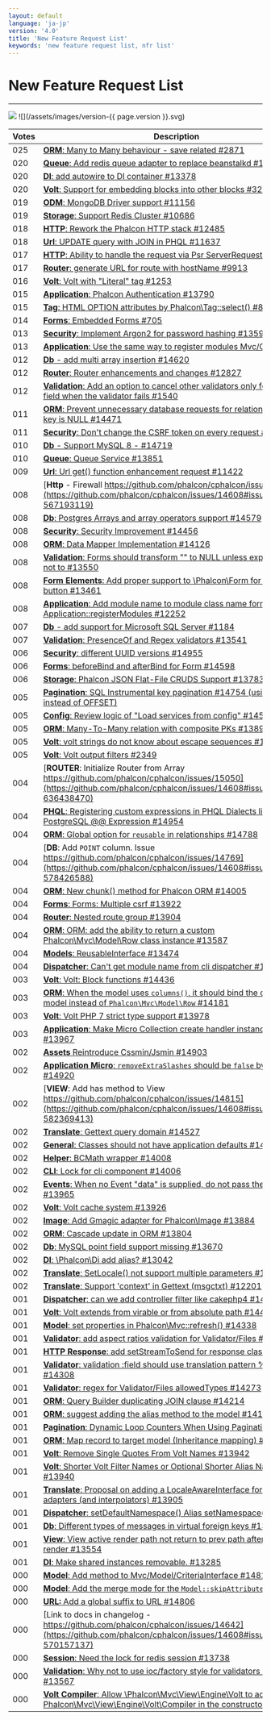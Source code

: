 ```yaml
---
layout: default
language: 'ja-jp'
version: '4.0'
title: 'New Feature Request List'
keywords: 'new feature request list, nfr list'
---
```


# New Feature Request List
- - -
![](/assets/images/document-status-stable-success.svg) ![](/assets/images/version-{{ page.version }}.svg)



| Votes  | Description             |
|--------|-------------------------|
| 025 | [**ORM**: Many to Many behaviour - save related #2871](https://github.com/phalcon/cphalcon/issues/14608#issuecomment-563456526) |
| 020 | [**Queue**: Add redis queue adapter to replace beanstalkd #13385](https://github.com/phalcon/cphalcon/issues/14608#issuecomment-563462564) |
| 020 | [**DI**: add autowire to DI container #13378](https://github.com/phalcon/cphalcon/issues/14608#issuecomment-563462162) |
| 020 | [**Volt**: Support for embedding blocks into other blocks #329](https://github.com/phalcon/cphalcon/issues/14608#issuecomment-563450829) |
| 019 | [**ODM**: MongoDB Driver support #11156 ](https://github.com/phalcon/cphalcon/issues/14608#issuecomment-563457909) |
| 019 | [**Storage**: Support Redis Cluster #10686](https://github.com/phalcon/cphalcon/issues/14608#issuecomment-563457535) |
| 018 | [**HTTP**: Rework the Phalcon HTTP stack #12485](https://github.com/phalcon/cphalcon/issues/14608#issuecomment-563460592) |
| 018 | [**Url**: UPDATE query with JOIN in PHQL #11637](https://github.com/phalcon/cphalcon/issues/14608#issuecomment-563458814) |
| 017 | [**HTTP**: Ability to handle the request via Psr ServerRequest #14390](https://github.com/phalcon/cphalcon/issues/14608#issuecomment-563472103) |
| 017 | [**Router**: generate URL for route with hostName #9913](https://github.com/phalcon/cphalcon/issues/14608#issuecomment-563457193) |
| 016 | [**Volt**: Volt with "Literal" tag #1253](https://github.com/phalcon/cphalcon/issues/14608#issuecomment-563454743) |
| 015 | [**Application**: Phalcon Authentication #13790](https://github.com/phalcon/cphalcon/issues/14608#issuecomment-563465535) |
| 015 | [**Tag**: HTML OPTION attributes by Phalcon\Tag::select() #899](https://github.com/phalcon/cphalcon/issues/14608#issuecomment-563454571) |
| 014 | [**Forms**: Embedded Forms #705](https://github.com/phalcon/cphalcon/issues/14608#issuecomment-563454291) |
| 013 | [**Security**: Implement Argon2 for password hashing #13596](https://github.com/phalcon/cphalcon/issues/14608#issuecomment-563464503) |
| 013 | [**Application**: Use the same way to register modules Mvc/Cli/Micro](https://github.com/phalcon/cphalcon/issues/14608#issuecomment-563460232) |
| 012 | [**Db** - add multi array insertion #14620](https://github.com/phalcon/cphalcon/issues/14608#issuecomment-565614245) |
| 012 | [**Router**: Router enhancements and changes #12827](https://github.com/phalcon/cphalcon/issues/14608#issuecomment-563460975) |
| 012 | [**Validation**: Add an option to cancel other validators only for the same field when the validator fails #1540](https://github.com/phalcon/cphalcon/issues/14608#issuecomment-563455315) |
| 011 | [**ORM**: Prevent unnecessary database requests for relationships where key is NULL #14471](https://github.com/phalcon/cphalcon/issues/14608#issuecomment-563473074) |
| 011 | [**Security**: Don't change the CSRF token on every request #14413](https://github.com/phalcon/cphalcon/issues/14608#issuecomment-563472592) |
| 010 | [**Db** - Support MySQL 8 - #14719 ](https://github.com/phalcon/cphalcon/issues/14608#issuecomment-575210064) |
| 010 | [**Queue**: Queue Service #13851](https://github.com/phalcon/cphalcon/issues/14608#issuecomment-563466492) |
| 009 | [**Url**: Url get() function enhancement request #11422](https://github.com/phalcon/cphalcon/issues/14608#issuecomment-563458598) |
| 008 | [**Http** - Firewall https://github.com/phalcon/cphalcon/issues/11389](https://github.com/phalcon/cphalcon/issues/14608#issuecomment-567193119) |
| 008 | [**Db**: Postgres Arrays and array operators support #14579](https://github.com/phalcon/cphalcon/issues/14608#issuecomment-563474058) |
| 008 | [**Security**: Security Improvement #14456](https://github.com/phalcon/cphalcon/issues/14608#issuecomment-563472866) |
| 008 | [**ORM**: Data Mapper Implementation #14126](https://github.com/phalcon/cphalcon/issues/14608#issuecomment-563470384) |
| 008 | [**Validation**: Forms should transform "" to NULL unless explicitly told not to #13550](https://github.com/phalcon/cphalcon/issues/14608#issuecomment-563463763) |
| 008 | [**Form Elements**: Add proper support to \Phalcon\Form for Radio button #13461](https://github.com/phalcon/cphalcon/issues/14608#issuecomment-563462831) |
| 008 | [**Application**: Add module name to module class name format in Application::registerModules #12252](https://github.com/phalcon/cphalcon/issues/14608#issuecomment-563459928) |
| 007 | [**Db** - add support for Microsoft SQL Server #1184](https://github.com/phalcon/cphalcon/issues/14608#issuecomment-564031896) |
| 007 | [**Validation**: PresenceOf and Regex validators #13541](https://github.com/phalcon/cphalcon/issues/14608#issuecomment-563463446) |
| 006 | [**Security**: different UUID versions #14955](https://github.com/phalcon/cphalcon/issues/14608#issuecomment-618686517) |
| 006 | [**Forms**: beforeBind and afterBind for Form #14598](https://github.com/phalcon/cphalcon/issues/14608#issuecomment-563474183) |
| 006 | [**Storage**: Phalcon JSON Flat-File CRUDS Support #13783](https://github.com/phalcon/cphalcon/issues/14608#issuecomment-563465319) |
| 005 | [**Pagination**: SQL Instrumental key pagination #14754 (using LIMIT instead of OFFSET)](https://github.com/phalcon/cphalcon/issues/14608#issuecomment-577485346) |
| 005 | [**Config**: Review logic of "Load services from config" #14564](https://github.com/phalcon/cphalcon/issues/14608#issuecomment-563473911) |
| 005 | [**ORM**: Many-To-Many relation with composite PKs #13890](https://github.com/phalcon/cphalcon/issues/14608#issuecomment-563467094) |
| 005 | [**Volt**: volt strings do not know about escape sequences #12888](https://github.com/phalcon/cphalcon/issues/14608#issuecomment-563461156) |
| 005 | [**Volt**: Volt output filters #2349](https://github.com/phalcon/cphalcon/issues/14608#issuecomment-563455702) |
| 004 | [**ROUTER**: Initialize Router from Array https://github.com/phalcon/cphalcon/issues/15050](https://github.com/phalcon/cphalcon/issues/14608#issuecomment-636438470) |
| 004 | [**PHQL**: Registering custom expressions in PHQL Dialects like PostgreSQL @@ Expression #14954](https://github.com/phalcon/cphalcon/issues/14608#issuecomment-618686731) |
| 004 | [**ORM**: Global option for `reusable` in relationships #14788  ](https://github.com/phalcon/cphalcon/issues/14608#issuecomment-580074598) |
| 004 | [**DB**: Add `POINT` column. Issue https://github.com/phalcon/cphalcon/issues/14769](https://github.com/phalcon/cphalcon/issues/14608#issuecomment-578426588) |
| 004 | [**ORM**: New chunk() method for Phalcon ORM #14005](https://github.com/phalcon/cphalcon/issues/14608#issuecomment-563469164) |
| 004 | [**Forms**: Forms: Multiple csrf #13922](https://github.com/phalcon/cphalcon/issues/14608#issuecomment-563467909) |
| 004 | [**Router**: Nested route group #13904](https://github.com/phalcon/cphalcon/issues/14608#issuecomment-563467331) |
| 004 | [**ORM**: ORM: add the ability to return a custom Phalcon\Mvc\Model\Row class instance #13587](https://github.com/phalcon/cphalcon/issues/14608#issuecomment-563464329) |
| 004 | [**Models**: ReusableInterface #13474](https://github.com/phalcon/cphalcon/issues/14608#issuecomment-563463272) |
| 004 | [**Dispatcher**: Can't get module name from cli dispatcher #13229](https://github.com/phalcon/cphalcon/issues/14608#issuecomment-563461811) |
| 003 | [**Volt**: Volt: Block functions #14436](https://github.com/phalcon/cphalcon/issues/14608#issuecomment-563472761) |
| 003 | [**ORM**: When the model uses `columns()`, it should bind the original model instead of `Phalcon\Mvc\Model\Row` #14181](https://github.com/phalcon/cphalcon/issues/14608#issuecomment-563470662) |
| 003 | [**Volt**: Volt PHP 7 strict type support #13978](https://github.com/phalcon/cphalcon/issues/14608#issuecomment-563468935) |
| 003 | [**Application**: Make Micro Collection create handler instance with DI #13967](https://github.com/phalcon/cphalcon/issues/14608#issuecomment-563468734) |
| 002 | [**Assets** Reintroduce Cssmin/Jsmin #14903](https://github.com/phalcon/cphalcon/issues/14608#issuecomment-612258064) |
| 002 | [**Application Micro**: `removeExtraSlashes` should be `false` by default  #14920  ](https://github.com/phalcon/cphalcon/issues/14608#issuecomment-612254092) |
| 002 | [**VIEW**: Add has method to View https://github.com/phalcon/cphalcon/issues/14815](https://github.com/phalcon/cphalcon/issues/14608#issuecomment-582369413) |
| 002 | [**Translate**: Gettext query domain #14527](https://github.com/phalcon/cphalcon/issues/14608#issuecomment-563473701) |
| 002 | [**General**: Classes should not have application defaults #14412](https://github.com/phalcon/cphalcon/issues/14608#issuecomment-563472373) |
| 002 | [**Helper**: BCMath wrapper #14008](https://github.com/phalcon/cphalcon/issues/14608#issuecomment-563469554) |
| 002 | [**CLI**: Lock for cli component #14006](https://github.com/phalcon/cphalcon/issues/14608#issuecomment-563469269) |
| 002 | [**Events**: When no Event "data" is supplied, do not pass the parameter #13965](https://github.com/phalcon/cphalcon/issues/14608#issuecomment-563468580) |
| 002 | [**Volt**: Volt cache system #13926](https://github.com/phalcon/cphalcon/issues/14608#issuecomment-563468064) |
| 002 | [**Image**: Add Gmagic adapter for Phalcon\Image #13884](https://github.com/phalcon/cphalcon/issues/14608#issuecomment-563466912) |
| 002 | [**ORM**: Cascade update in ORM #13804](https://github.com/phalcon/cphalcon/issues/14608#issuecomment-563465830) |
| 002 | [**Db**: MySQL point field support missing #13670](https://github.com/phalcon/cphalcon/issues/14608#issuecomment-563464733) |
| 002 | [**DI**: \Phalcon\Di add alias? #13042](https://github.com/phalcon/cphalcon/issues/14608#issuecomment-563461382) |
| 002 | [**Translate**: SetLocale() not support multiple parameters #12202](https://github.com/phalcon/cphalcon/issues/14608#issuecomment-563459713) |
| 002 | [**Translate**: Support 'context' in Gettext (msgctxt) #12201](https://github.com/phalcon/cphalcon/issues/14608#issuecomment-563459537) |
| 001 | [**Dispatcher**: can we add controller filter like cakephp4 #14902](https://github.com/phalcon/cphalcon/issues/14608#issuecomment-612260608) |
| 001 | [**Volt**: Volt extends from virable or from absolute path #14411](https://github.com/phalcon/cphalcon/issues/14608#issuecomment-563472223) |
| 001 | [**Model**: set properties in Phalcon\Mvc::refresh() #14338](https://github.com/phalcon/cphalcon/issues/14608#issuecomment-563471609) |
| 001 | [**Validator**: add aspect ratios validation for Validator/Files #14327](https://github.com/phalcon/cphalcon/issues/14608#issuecomment-563471422) |
| 001 | [**HTTP Response**: add setStreamToSend for response class #14309](https://github.com/phalcon/cphalcon/issues/14608#issuecomment-563471281) |
| 001 | [**Validator**: validation :field should use translation pattern %field% #14308](https://github.com/phalcon/cphalcon/issues/14608#issuecomment-563471140) |
| 001 | [**Validator**: regex for Validator/Files allowedTypes #14273](https://github.com/phalcon/cphalcon/issues/14608#issuecomment-563471018) |
| 001 | [**ORM**: Query Builder duplicating JOIN clause #14214](https://github.com/phalcon/cphalcon/issues/14608#issuecomment-563470840) |
| 001 | [**ORM**: suggest adding the alias method to the model #14185](https://github.com/phalcon/cphalcon/issues/14608#issuecomment-563470748) |
| 001 | [**Pagination**: Dynamic Loop Counters When Using Pagination #14046](https://github.com/phalcon/cphalcon/issues/14608#issuecomment-563469839) |
| 001 | [**ORM**: Map record to target model (Inheritance mapping) #14007](https://github.com/phalcon/cphalcon/issues/14608#issuecomment-563469360) |
| 001 | [**Volt**: Remove Single Quotes From Volt Names #13942](https://github.com/phalcon/cphalcon/issues/14608#issuecomment-563468440) |
| 001 | [**Volt**: Shorter Volt Filter Names or Optional Shorter Alias Names #13940](https://github.com/phalcon/cphalcon/issues/14608#issuecomment-563468162) |
| 001 | [**Translate**: Proposal on adding a LocaleAwareInterface for Translate adapters (and interpolators) #13905](https://github.com/phalcon/cphalcon/issues/14608#issuecomment-563467599) |
| 001 | [**Dispatcher**: setDefaultNamespace() Alias setNamespace() #13814](https://github.com/phalcon/cphalcon/issues/14608#issuecomment-563466372) |
| 001 | [**Db**: Different types of messages in virtual foreign keys #13801](https://github.com/phalcon/cphalcon/issues/14608#issuecomment-563465704) |
| 001 | [**View**: View active render path not return to prev path after partial render #13554](https://github.com/phalcon/cphalcon/issues/14608#issuecomment-563463890) |
| 001 | [**DI**: Make shared instances removable. #13285](https://github.com/phalcon/cphalcon/issues/14608#issuecomment-563461980) |
| 000 | [**Model**: Add method to Mvc/Model/CriteriaInterface #14818](https://github.com/phalcon/cphalcon/issues/14608#issuecomment-612263365) |
| 000 | [**Model**: Add the merge mode for the `Model::skipAttributes()` #14934](https://github.com/phalcon/cphalcon/issues/14608#issuecomment-612256783) |
| 000 | [**URL:** Add a global suffix to URL #14806](https://github.com/phalcon/cphalcon/issues/14608#issuecomment-581779401) |
| 000 | [Link to docs in changelog -  https://github.com/phalcon/cphalcon/issues/14642](https://github.com/phalcon/cphalcon/issues/14608#issuecomment-570157137) |
| 000 | [**Session**: Need the lock for redis session #13738](https://github.com/phalcon/cphalcon/issues/14608#issuecomment-563464989) |
| 000 | [**Validation**: Why not to use ioc/factory style for validators like filters? #13567](https://github.com/phalcon/cphalcon/issues/14608#issuecomment-563464179) |
| 000 | [**Volt Compiler**: Allow \Phalcon\Mvc\View\Engine\Volt to accept Phalcon\Mvc\View\Engine\Volt\Compiler in the constructor #2700](https://github.com/phalcon/cphalcon/issues/14608#issuecomment-563456153) |

